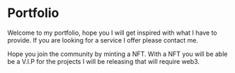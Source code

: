 # Portfolio
Welcome to my portfolio, hope you I will get inspired with what I have to provide. If you are looking for a service I offer please contact me.

Hope you join the community by minting a NFT. With a NFT you will be able be a V.I.P for the projects I will be releasing that will require web3.

